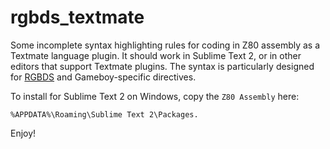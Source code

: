 rgbds_textmate
==============

Some incomplete syntax highlighting rules for coding in Z80 assembly as a Textmate language plugin.
It should work in Sublime Text 2, or in other editors that support Textmate plugins.
The syntax is particularly designed for [RGBDS](http://www.otakunozoku.com/rednex-gameboy-development-system/) and Gameboy-specific directives.

To install for Sublime Text 2 on Windows, copy the `Z80 Assembly` here:

    %APPDATA%\Roaming\Sublime Text 2\Packages.

Enjoy!

